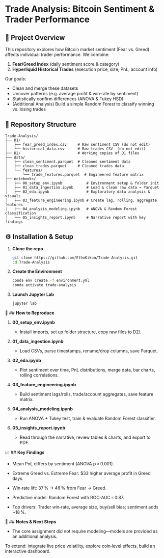 # Trade Analysis: Bitcoin Sentiment & Trader Performance

## 🚀 Project Overview  
This repository explores how Bitcoin market sentiment (Fear vs. Greed) affects individual trader performance. We combine:  
1. **Fear/Greed Index** (daily sentiment score & category)  
2. **Hyperliquid Historical Trades** (execution price, size, PnL, account info)

Our goals:  
- Clean and merge these datasets  
- Uncover patterns (e.g. average profit & win‑rate by sentiment)  
- Statistically confirm differences (ANOVA & Tukey HSD)  
- (Additional Analysis) Build a simple Random Forest to classify winning vs. losing trades  

## 📂 Repository Structure  
```text
Trade-Analysis/
├── D1/                          
│   ├── fear_greed_index.csv     # Raw sentiment CSV (do not edit)
│   └── historical_data.csv      # Raw trades CSV  (do not edit)
├── D2/                          # Working copies of D1 files
├── data/
│   ├── clean_sentiment.parquet  # Cleaned sentiment data
│   ├── clean_trades.parquet     # Cleaned trades data
│   └── features/
│       └── trade_features.parquet  # Engineered feature matrix
├── notebooks/
│   ├── 00_setup_env.ipynb           # Environment setup & folder init
│   ├── 01_data_ingestion.ipynb      # Load & clean raw data → Parquet
│   ├── 02_eda.ipynb                 # Exploratory data analysis & visuals
│   ├── 03_feature_engineering.ipynb # Create lag, rolling, aggregate features
│   ├── 04_analysis_modeling.ipynb   # ANOVA & Random Forest classification
│   └── 05_insights_report.ipynb     # Narrative report with key findings
```
## ⚙️ Installation & Setup  
1. **Clone the repo**  
   ```bash
   git clone https://github.com/EthoKikon/Trade-Analysis.git
   cd Trade-Analysis
2. **Create the Environment**
   ```bash
   conda env create -f environment.yml
   conda activate trade-analysis
4. **Launch Jupyter Lab**
   ```bash
   jupyter lab

📒 ## **How to Reproduce**
1. **00_setup_env.ipynb**

   - Install imports, set up folder structure, copy raw files to D2/.

2. **01_data_ingestion.ipynb**

   - Load CSVs, parse timestamps, rename/drop columns, save Parquet.

3. **02_eda.ipynb**

   - Plot sentiment over time, PnL distributions, merge data, bar charts, rolling correlations.

4. **03_feature_engineering.ipynb**

   - Build sentiment lags/rolls, trade/account aggregates, save feature matrix.

5. **04_analysis_modeling.ipynb**

   - Run ANOVA + Tukey test, train & evaluate Random Forest classifier.

6. **05_insights_report.ipynb**

   - Read through the narrative, review tables & charts, and export to PDF.

📈 ## **Key Findings**
- Mean PnL differs by sentiment (ANOVA p < 0.001).

- Extreme Greed vs. Extreme Fear: $33 higher average profit in Greed days.

- Win‑rate lift: 37 % → 46 % from Fear → Greed.

- Predictive model: Random Forest with ROC‑AUC = 0.87.

- Top drivers: Trader win‑rate, average size, buy/sell bias; sentiment adds ~18 %.

📝 ## **Notes & Next Steps**
- The core assignment did not require modeling—models are provided as an additional analysis.

To extend: integrate live price volatility, explore coin‑level effects, build an interactive dashboard.

